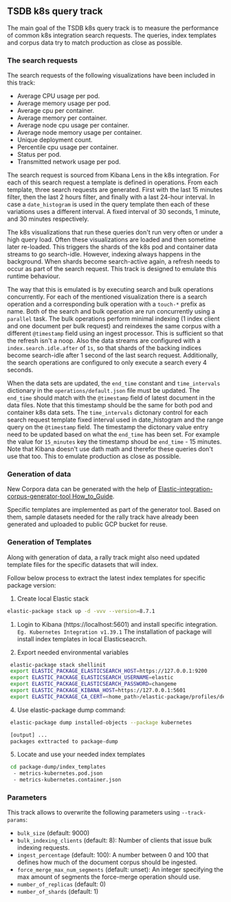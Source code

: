 ## TSDB k8s query track

The main goal of the TSDB k8s query track is to measure the performance of common k8s integration search requests.
The queries, index templates and corpus data try to match production as close as possible.

### The search requests

The search requests of the following visualizations have been included in this track:
* Average CPU usage per pod.
* Average memory usage per pod.
* Average cpu per container.
* Average memory per container.
* Average node cpu usage per container.
* Average node memory usage per container.
* Unique deployment count.
* Percentile cpu usage per container.
* Status per pod.
* Transmitted network usage per pod.

The search request is sourced from Kibana Lens in the k8s integration. For each of this search request a template is defined in operations.
From each template, three search requests are generated. First with the last 15 minutes filter, then the last 2 hours filter, and finally with a last 24-hour interval. In case a `date_histogram` is used in the query template then each of these variations uses a different interval. A fixed interval of 30 seconds, 1 minute, and 30 minutes respectively.

The k8s visualizations that run these queries don't run very often or under a high query load.
Often these visualizations are loaded and then sometime later re-loaded. This triggers the shards of the k8s pod and container data streams to go search-idle. However, indexing always happens in the background. When shards become search-active again, a refresh needs to occur as part of the search request. This track is designed to emulate this runtime behaviour.

The way that this is emulated is by executing search and bulk operations concurrently. For each of the mentioned visualization there is a search operation and a corresponding bulk operation with a `touch-*` prefix as name. Both of the search and bulk operation are run concurrently using a `parallel` task. The bulk operations perform minimal indexing (1 index client and one document per bulk request) and reindexes the same corpus with a different `@timestamp` field using an ingest processor. This is sufficient so that the refresh isn't a noop. Also the data streams are configured with a `index.search.idle.after` of `1s`, so that shards of the backing indices become search-idle after 1 second of the last search request. Additionally, the search operations are configured to only execute a search every 4 seconds.

When the data sets are updated, the `end_time` constant and `time_intervals` dictionary in the `operations/default.json` file must be updated.
The `end_time` should match with the `@timestamp` field of latest document in the data files. Note that this timestamp should be the same for both pod and container k8s data sets.
The `time_intervals` dictonary control for each search request template fixed interval used in date_histogram and the range query on the `@timestamp` field.
The timestamp the dictonary value entry need to be updated based on what the `end_time` has been set. For example the value for `15_minutes` key the timestamp shoud be `end_time` - 15 minutes. Note that Kibana doesn't use dath math and therefor these queries don't use that too. This to emulate production as close as possible.

### Generation of data

New Corpora data can be generated with the help of [Elastic-integration-corpus-generator-tool How_to_Guide](https://github.com/elastic/observability-dev/blob/main/docs/infraobs/cloudnative-monitoring/dev-docs/elastic-generator-tool-with-rally.md).

Specific templates are implemented as part of the generator tool. Based on them, sample datasets needed for the rally track have already been generated and uploaded to public GCP bucket for reuse.

### Generation of Templates

Along with generation of data, a rally track might also need updated template files for the specific datasets that will index.

Follow below process to extract the latest index templates for specific package version:

1. Create local Elastic stack

```bash
elastic-package stack up -d -vvv --version=8.7.1
```

1. Login to Kibana (https://localhost:5601) and install specific integration. `Eg. Kubernetes Integration v1.39.1`
   The installation of package will install index templates in local Elasticseacrch.

2. Export needed environmental variables

```bash
 elastic-package stack shellinit
 export ELASTIC_PACKAGE_ELASTICSEARCH_HOST=https://127.0.0.1:9200
 export ELASTIC_PACKAGE_ELASTICSEARCH_USERNAME=elastic
 export ELASTIC_PACKAGE_ELASTICSEARCH_PASSWORD=changeme
 export ELASTIC_PACKAGE_KIBANA_HOST=https://127.0.0.1:5601
 export ELASTIC_PACKAGE_CA_CERT=<home_path>/elastic-package/profiles/default/certs/ca-cert.pem
 ```

 4. Use elastic-package dump command:

```bash
 elastic-package dump installed-objects --package kubernetes

 [output] ...
 packages exttracted to package-dump
 ```

5. Locate and use your needed index templates

```bash
 cd package-dump/index_templates
  - metrics-kubernetes.pod.json
  - metrics-kubernetes.container.json 
```

### Parameters

This track allows to overwrite the following parameters using `--track-params`:

* `bulk_size` (default: 9000)
* `bulk_indexing_clients` (default: 8): Number of clients that issue bulk indexing requests.
* `ingest_percentage` (default: 100): A number between 0 and 100 that defines how much of the document corpus should be ingested.
* `force_merge_max_num_segments` (default: unset): An integer specifying the max amount of segments the force-merge operation should use.
* `number_of_replicas` (default: 0)
* `number_of_shards` (default: 1)